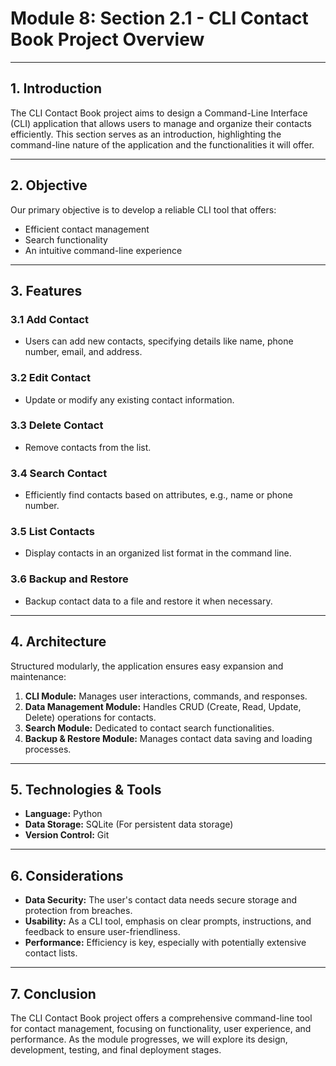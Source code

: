 # Module 8: Section 2.1 - CLI Contact Book Project Overview

---

## 1. Introduction

The CLI Contact Book project aims to design a Command-Line Interface (CLI) application that allows users to manage and organize their contacts efficiently. This section serves as an introduction, highlighting the command-line nature of the application and the functionalities it will offer.

---

## 2. Objective

Our primary objective is to develop a reliable CLI tool that offers:

- Efficient contact management
- Search functionality
- An intuitive command-line experience

---

## 3. Features

### 3.1 Add Contact

- Users can add new contacts, specifying details like name, phone number, email, and address.

### 3.2 Edit Contact

- Update or modify any existing contact information.

### 3.3 Delete Contact

- Remove contacts from the list.

### 3.4 Search Contact

- Efficiently find contacts based on attributes, e.g., name or phone number.

### 3.5 List Contacts

- Display contacts in an organized list format in the command line.

### 3.6 Backup and Restore

- Backup contact data to a file and restore it when necessary.

---

## 4. Architecture

Structured modularly, the application ensures easy expansion and maintenance:

1. **CLI Module:** Manages user interactions, commands, and responses.
2. **Data Management Module:** Handles CRUD (Create, Read, Update, Delete) operations for contacts.
3. **Search Module:** Dedicated to contact search functionalities.
4. **Backup & Restore Module:** Manages contact data saving and loading processes.

---

## 5. Technologies & Tools

- **Language:** Python
- **Data Storage:** SQLite (For persistent data storage)
- **Version Control:** Git

---

## 6. Considerations

- **Data Security:** The user's contact data needs secure storage and protection from breaches.
- **Usability:** As a CLI tool, emphasis on clear prompts, instructions, and feedback to ensure user-friendliness.
- **Performance:** Efficiency is key, especially with potentially extensive contact lists.

---

## 7. Conclusion

The CLI Contact Book project offers a comprehensive command-line tool for contact management, focusing on functionality, user experience, and performance. As the module progresses, we will explore its design, development, testing, and final deployment stages.
